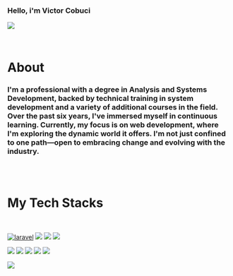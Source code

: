 ### Hello, i'm Victor Cobuci

[![](https://img.shields.io/badge/LinkedIn-0077B5?style=for-the-badge&logo=linkedin&logoColor=white)](https://www.linkedin.com/in/cobuci/)

<br>

# About
### I'm a professional with a degree in Analysis and Systems Development, backed by technical training in system development and a variety of additional courses in the field. Over the past six years, I've immersed myself in continuous learning. Currently, my focus is on web development, where I'm exploring the dynamic world it offers. I'm not just confined to one path—open to embracing change and evolving with the industry. 
<br>
<br>

# My Tech Stacks

<br>

[![laravel](https://img.shields.io/badge/Laravel-FF2D20?style=for-the-badge&logo=laravel&logoColor=white)]()
[![](https://img.shields.io/badge/PHP-777BB4?style=for-the-badge&logo=php&logoColor=white)]()
[![](https://img.shields.io/badge/JavaScript-F7DF1E?style=for-the-badge&logo=javascript&logoColor=black)]()
[![](https://img.shields.io/badge/TypeScript-007ACC?style=for-the-badge&logo=typescript&logoColor=white)]()


[![](https://img.shields.io/badge/Angular-DD0031?style=for-the-badge&logo=angular&logoColor=white)]()
[![](https://img.shields.io/badge/CSS3-1572B6?style=for-the-badge&logo=css3&logoColor=white)]()
[![](https://img.shields.io/badge/Tailwind_CSS-38B2AC?style=for-the-badge&logo=tailwind-css&logoColor=white)]()
[![](https://img.shields.io/badge/Bootstrap-563D7C?style=for-the-badge&logo=bootstrap&logoColor=white)]()
[![](https://img.shields.io/badge/HTML5-E34F26?style=for-the-badge&logo=html5&logoColor=white)]()


[![](https://img.shields.io/badge/MySQL-005C84?style=for-the-badge&logo=mysql&logoColor=white)]()
